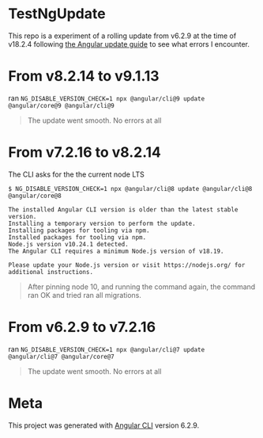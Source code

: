 # TestNgUpdate

This repo is a experiment of a rolling update from v6.2.9 at the time of v18.2.4 following [the Angular update guide](https://angular.dev/update-guide) to see what errors I encounter.

# From v8.2.14 to v9.1.13
ran `NG_DISABLE_VERSION_CHECK=1 npx @angular/cli@9 update @angular/core@9 @angular/cli@9`

> The update went smooth. No errors at all

# From v7.2.16 to v8.2.14
The CLI asks for the the current node LTS
```
$ NG_DISABLE_VERSION_CHECK=1 npx @angular/cli@8 update @angular/cli@8 @angular/core@8

The installed Angular CLI version is older than the latest stable version.
Installing a temporary version to perform the update.
Installing packages for tooling via npm.
Installed packages for tooling via npm.
Node.js version v10.24.1 detected.
The Angular CLI requires a minimum Node.js version of v18.19.

Please update your Node.js version or visit https://nodejs.org/ for additional instructions.
```

> After pinning node 10, and running the command again, the command ran OK and tried ran all migrations.

# From v6.2.9 to v7.2.16
ran `NG_DISABLE_VERSION_CHECK=1 npx @angular/cli@7 update @angular/cli@7 @angular/core@7`

> The update went smooth. No errors at all

# Meta

This project was generated with [Angular CLI](https://github.com/angular/angular-cli) version 6.2.9.